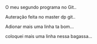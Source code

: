 O meu segundo programa no Git..

Auteração feita no master dp git..

Adionar mais uma linha ta bom...

coloquei mais uma linha nessa bagassa...